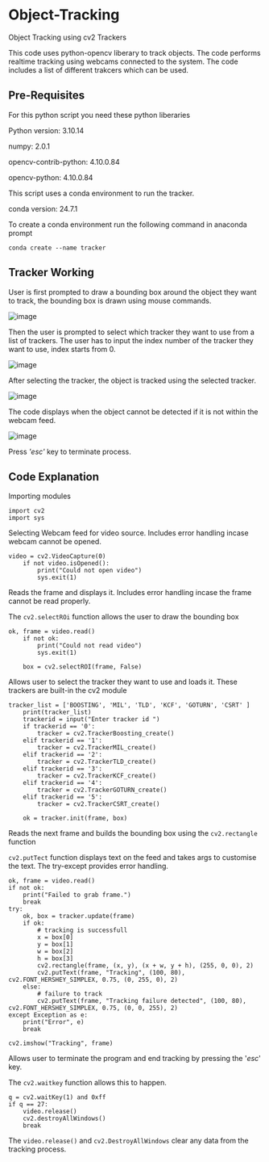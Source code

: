 # Object-Tracking
Object Tracking using cv2 Trackers

This code uses python-opencv liberary to track objects. The code performs realtime tracking using webcams connected to the system. 
The code includes a list of different trakcers which can be used. 

## Pre-Requisites

For this python script you need these python liberaries

Python version: 3.10.14

numpy:                 2.0.1

opencv-contrib-python: 4.10.0.84

opencv-python:         4.10.0.84

This script uses a conda environment to run the tracker. 

conda version: 24.7.1

To create a conda environment run the following command in anaconda prompt

`conda create --name tracker`

## Tracker Working

User is first prompted to draw a bounding box around the object they want to track, the bounding box is drawn using mouse commands. 

![image](https://github.com/user-attachments/assets/e9c6ea7d-3ade-4ba9-848d-e8d29f71c65c)

Then the user is prompted to select which tracker they want to use from a list of trackers. The user has to input the index number of the tracker they want to use, index starts from 0. 

![image](https://github.com/user-attachments/assets/3ebec8e3-1b75-4e22-9361-7cc640981e51)

After selecting the tracker, the object is tracked using the selected tracker. 

![image](https://github.com/user-attachments/assets/344370b9-f0b6-4b94-9720-c4fd4bd19b49)

The code displays when the object cannot be detected if it is not within the webcam feed. 

![image](https://github.com/user-attachments/assets/27f11dcc-536a-424e-b37a-cfec91dbb024)


Press *'esc'* key to terminate process. 

## Code Explanation


Importing modules
```
import cv2  
import sys
```

Selecting Webcam feed for video source. Includes error handling incase webcam cannot be opened.

```
video = cv2.VideoCapture(0)
    if not video.isOpened():
        print("Could not open video")
        sys.exit(1)
```

Reads the frame and displays it. Includes error handling incase the frame cannot be read properly.

The `cv2.selectROi` function allows the user to draw the bounding box

```
ok, frame = video.read()
    if not ok:
        print("Could not read video")
        sys.exit(1)

    box = cv2.selectROI(frame, False)
```

Allows user to select the tracker they want to use and loads it. These trackers are built-in the cv2 module

```
tracker_list = ['BOOSTING', 'MIL', 'TLD', 'KCF', 'GOTURN', 'CSRT' ]
    print(tracker_list)
    trackerid = input("Enter tracker id ")
    if trackerid == '0':
        tracker = cv2.TrackerBoosting_create()
    elif trackerid == '1':
        tracker = cv2.TrackerMIL_create()
    elif trackerid == '2':
        tracker = cv2.TrackerTLD_create()
    elif trackerid == '3':
        tracker = cv2.TrackerKCF_create()
    elif trackerid == '4':
        tracker = cv2.TrackerGOTURN_create()
    elif trackerid == '5':
        tracker = cv2.TrackerCSRT_create()

    ok = tracker.init(frame, box)
```

Reads the next frame and builds the bounding box using the `cv2.rectangle` function

`cv2.putTect` function displays text on the feed and takes args to customise the text. The try-except provides error handling. 

```
ok, frame = video.read()
if not ok:
    print("Failed to grab frame.")
    break
try:
    ok, box = tracker.update(frame)
    if ok:
        # tracking is successfull
        x = box[0]
        y = box[1]
        w = box[2]
        h = box[3]
        cv2.rectangle(frame, (x, y), (x + w, y + h), (255, 0, 0), 2)
        cv2.putText(frame, "Tracking", (100, 80), cv2.FONT_HERSHEY_SIMPLEX, 0.75, (0, 255, 0), 2)
    else:
        # failure to track
        cv2.putText(frame, "Tracking failure detected", (100, 80), cv2.FONT_HERSHEY_SIMPLEX, 0.75, (0, 0, 255), 2)
except Exception as e:
    print("Error", e)
    break

cv2.imshow("Tracking", frame)
```

Allows user to terminate the program and end tracking by pressing the '*esc*' key. 

The `cv2.waitkey` function allows this to happen.

```
q = cv2.waitKey(1) and 0xff
if q == 27:
    video.release()
    cv2.destroyAllWindows()
    break
```

The `video.release()` and `cv2.DestroyAllWindows` clear any data from the tracking process.
